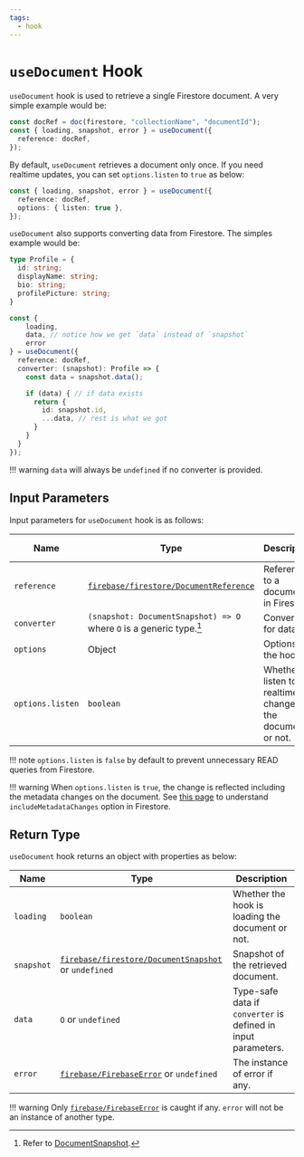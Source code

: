 ```yaml
---
tags:
  - hook
---
```


# `useDocument` Hook

`useDocument` hook is used to retrieve a single Firestore document. A very simple example would be:

```typescript
const docRef = doc(firestore, "collectionName", "documentId");
const { loading, snapshot, error } = useDocument({
  reference: docRef,
});
```

By default, `useDocument` retrieves a document only once. If you need realtime updates, you can set `options.listen` to `true` as below:

```typescript
const { loading, snapshot, error } = useDocument({
  reference: docRef,
  options: { listen: true },
});
```

`useDocument` also supports converting data from Firestore. The simples example would be:

```typescript
type Profile = {
  id: string;
  displayName: string;
  bio: string;
  profilePicture: string;
}

const {
    loading,
    data, // notice how we get `data` instead of `snapshot`
    error
} = useDocument({
  reference: docRef,
  converter: (snapshot): Profile => {
    const data = snapshot.data();

    if (data) { // if data exists
      return {
        id: snapshot.id,
        ...data, // rest is what we got
      }
    }
  }
});
```

!!! warning
    `data` will always be `undefined` if no converter is provided.

## Input Parameters

Input parameters for `useDocument` hook is as follows:

| Name | Type | Description | Required | Default Value |
|---|---|---|---|---|
| `reference` | [`firebase/firestore/DocumentReference`][DocumentReferenceRefDoc] | Reference to a document in Firestore. | ✅ | - |
| `converter` | `(snapshot: DocumentSnapshot) => O` where `O` is a generic type.[^refDocumentSnapshot] | Converter for data. | ❌ | `() => undefined` |
| `options` | Object | Options for the hook. | ❌ | `{ listen: false }` |
| `options.listen` | `boolean` | Whether to listen to realtime changes of the document or not. | ❌ | `false` |

!!! note
    `options.listen` is `false` by default to prevent unnecessary READ queries from Firestore.

!!! warning
    When `options.listen` is `true`, the change is reflected including the metadata changes on the document. See [this page](https://firebase.google.com/docs/firestore/query-data/listen#events-metadata-changes) to understand `includeMetadataChanges` option in Firestore.

## Return Type

`useDocument` hook returns an object with properties as below:

| Name | Type | Description |
|---|---|---|
| `loading` | `boolean` | Whether the hook is loading the document or not. |
| `snapshot` | [`firebase/firestore/DocumentSnapshot`][DocumentSnapshotRefDoc] or `undefined` | Snapshot of the retrieved document. |
| `data` | `O` or `undefined` | Type-safe data if `converter` is defined in input parameters. |
| `error` | [`firebase/FirebaseError`][FirebaseErrorRefDoc] or `undefined` | The instance of error if any. |

!!! warning
    Only [`firebase/FirebaseError`][FirebaseErrorRefDoc] is caught if any. `error` will not be an instance of another type.

[^refDocumentSnapshot]: Refer to [DocumentSnapshot][DocumentSnapshotRefDoc].

[DocumentReferenceRefDoc]: https://firebase.google.com/docs/reference/node/firebase.firestore.DocumentReference
[DocumentSnapshotRefDoc]: https://firebase.google.com/docs/reference/node/firebase.firestore.DocumentSnapshot
[FirebaseErrorRefDoc]: https://firebase.google.com/docs/reference/node/firebase.FirebaseError